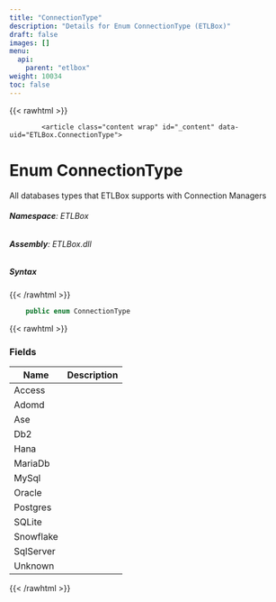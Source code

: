 ```yaml
---
title: "ConnectionType"
description: "Details for Enum ConnectionType (ETLBox)"
draft: false
images: []
menu:
  api:
    parent: "etlbox"
weight: 10034
toc: false
---
```


{{< rawhtml >}}

            <article class="content wrap" id="_content" data-uid="ETLBox.ConnectionType">
  <h1 id="ETLBox_ConnectionType" data-uid="ETLBox.ConnectionType" class="text-break">Enum ConnectionType
</h1>
  <div class="markdown level0 summary"><p>All databases types that ETLBox supports with Connection Managers</p>
</div>
  <div class="markdown level0 conceptual"></div>
<h6><strong>Namespace</strong>: ETLBox</h6>
  <h6><strong>Assembly</strong>: ETLBox.dll</h6>
  <h5 id="ETLBox_ConnectionType_syntax">Syntax</h5>
{{< /rawhtml >}}

```C#
    public enum ConnectionType
```

{{< rawhtml >}}
  <h3 id="fields">Fields
</h3>
  <table class="table table-bordered table-condensed">
    <thead>
      <tr>
        <th>Name</th>
        <th>Description</th>
      </tr>
    <thead>
    <tbody>
      <tr>
        <td id="ETLBox_ConnectionType_Access">Access</td>
        <td></td>
      </tr>
      <tr>
        <td id="ETLBox_ConnectionType_Adomd">Adomd</td>
        <td></td>
      </tr>
      <tr>
        <td id="ETLBox_ConnectionType_Ase">Ase</td>
        <td></td>
      </tr>
      <tr>
        <td id="ETLBox_ConnectionType_Db2">Db2</td>
        <td></td>
      </tr>
      <tr>
        <td id="ETLBox_ConnectionType_Hana">Hana</td>
        <td></td>
      </tr>
      <tr>
        <td id="ETLBox_ConnectionType_MariaDb">MariaDb</td>
        <td></td>
      </tr>
      <tr>
        <td id="ETLBox_ConnectionType_MySql">MySql</td>
        <td></td>
      </tr>
      <tr>
        <td id="ETLBox_ConnectionType_Oracle">Oracle</td>
        <td></td>
      </tr>
      <tr>
        <td id="ETLBox_ConnectionType_Postgres">Postgres</td>
        <td></td>
      </tr>
      <tr>
        <td id="ETLBox_ConnectionType_SQLite">SQLite</td>
        <td></td>
      </tr>
      <tr>
        <td id="ETLBox_ConnectionType_Snowflake">Snowflake</td>
        <td></td>
      </tr>
      <tr>
        <td id="ETLBox_ConnectionType_SqlServer">SqlServer</td>
        <td></td>
      </tr>
      <tr>
        <td id="ETLBox_ConnectionType_Unknown">Unknown</td>
        <td></td>
      </tr>
    </tbody>
  </thead></thead></table>

{{< /rawhtml >}}
